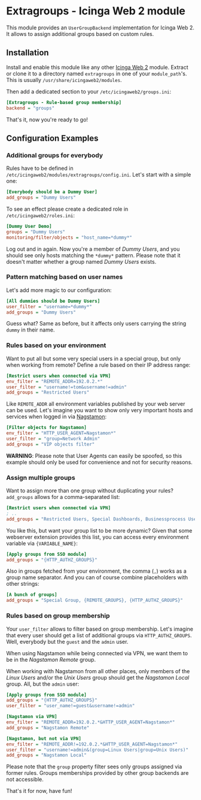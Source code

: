 Extragroups - Icinga Web 2 module
=================================

This module provides an `UserGroupBackend` implementation for Icinga Web 2. It
allows to assign additional groups based on custom rules.

Installation
------------

Install and enable this module like any other [Icinga Web 2](https://www.icinga.com/products/icinga-web-2/)
module. Extract or clone it to a directory named `extragroups` in one of your
`module_path`'s. This is usually `/usr/share/icingaweb2/modules`.

Then add a dedicated section to your `/etc/icingaweb2/groups.ini`:

```ini
[Extragroups - Rule-based group membership]
backend = "groups"
```

That's it, now you're ready to go!

Configuration Examples
----------------------

### Additional groups for everybody

Rules have to be defined in `/etc/icingaweb2/modules/extragroups/config.ini`.
Let's start with a simple one:

```ini
[Everybody should be a Dummy User]
add_groups = "Dummy Users"
```

To see an effect please create a dedicated role in `/etc/icingaweb2/roles.ini`:

```ini
[Dummy User Demo]
groups = "Dummy Users"
monitoring/filter/objects = "host_name=*dummy*"
```

Log out and in again. Now you're a member of *Dummy Users*, and you should see
only hosts matching the `*dummy*` pattern. Please note that it doesn't matter
whether a group named *Dummy Users* exists.

### Pattern matching based on user names

Let's add more magic to our configuration:

```ini
[All dummies should be Dummy Users]
user_filter = "username=*dummy*"
add_groups = "Dummy Users"
```

Guess what? Same as before, but it affects only users carrying the string
`dummy` in their name.

### Rules based on your environment

Want to put all but some very special users in a special group, but only when
working from remote? Define a rule based on their IP address range:

```ini
[Restrict users when connected via VPN]
env_filter = "REMOTE_ADDR=192.0.2.*"
user_filter = "username!=tom&username!=admin"
add_groups = "Restricted Users"
```

Like `REMOTE_ADDR` all environment variables published by your web server can be
used. Let's imagine you want to show only very important hosts and services when
logged in via [Nagstamon](https://nagstamon.ifw-dresden.de):

```ini
[Filter objects for Nagstamon]
env_filter = "HTTP_USER_AGENT=Nagstamon*"
user_filter = "group=Network Admin"
add_groups = "VIP objects filter"
```

**WARNING**: Please note that User Agents can easily be spoofed, so this example
should only be used for convenience and not for security reasons.

### Assign multiple groups

Want to assign more than one group without duplicating your rules? `add_groups`
allows for a comma-separated list:

```ini
[Restrict users when connected via VPN]
; ..
add_groups = "Restricted Users, Special Dashboards, Businessprocess Users"
```

You like this, but want your group list to be more dynamic? Given that some
webserver extension provides this list, you can access every environment
variable via `{VARIABLE_NAME}`:

```ini
[Apply groups from SSO module]
add_groups = "{HTTP_AUTHZ_GROUPS}"
```

Also in groups fetched from your environment, the comma (`,`) works as a group
name separator. And you can of course combine placeholders with other strings:

```ini
[A bunch of groups]
add_groups = "Special Group, {REMOTE_GROUPS}, {HTTP_AUTHZ_GROUPS}"
```

### Rules based on group membership

Your `user_filter` allows to filter based on group membership. Let's imagine
that every user should get a list of additional groups via `HTTP_AUTHZ_GROUPS`.
Well, everybody but the `guest` and the `admin` user.

When using Nagstamon while being connected via VPN, we want them to be in the
*Nagstamon Remote* group.

When working with Nagstamon from all other places, only members of the *Linux
Users* and/or the *Unix Users* group should get the *Nagstamon Local* group.
All, but the `admin` user:

```ini
[Apply groups from SSO module]
add_groups = "{HTTP_AUTHZ_GROUPS}"
user_filter = "user_name!=guest&username!=admin"

[Nagstamon via VPN]
env_filter = "REMOTE_ADDR=192.0.2.*&HTTP_USER_AGENT=Nagstamon*"
add_groups = "Nagstamon Remote"

[Nagstamon, but not via VPN]
env_filter = "REMOTE_ADDR!=192.0.2.*&HTTP_USER_AGENT=Nagstamon*"
user_filter = "username!=admin&(group=Linux Users|group=Unix Users)"
add_groups = "Nagstamon Local"
```

Please note that the `group` property filter sees only groups assigned via
former rules. Groups memberships provided by other group backends are not
accessible.

That's it for now, have fun!
